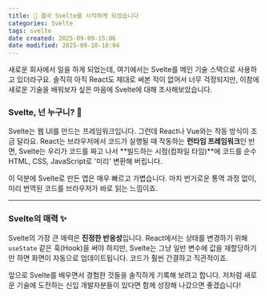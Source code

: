 ```yaml
---
title: 📝 결국 Svelte를 시작하게 되었습니다
categories: Svelte
tags: svelte
date created: 2025-09-09-15:06
date modified: 2025-09-10-18:04
---
```


새로운 회사에서 일을 하게 되었는데, 여기에서는 Svelte를 메인 기술 스택으로 사용하고 있더라구요. 솔직히 아직 React도 제대로 써본 적이 없어서 너무 걱정되지만, 이참에 새로운 기술을 배워보자 싶은 마음에 Svelte에 대해 조사해보았습니다.
### Svelte, 넌 누구니? 🤔

Svelte는 웹 UI를 만드는 프레임워크입니다. 그런데 React나 Vue와는 작동 방식이 조금 달라요. React는 브라우저에서 코드가 실행될 때 작동하는 **런타임 프레임워크**인 반면, Svelte는 우리가 코드를 짜고 나서 **빌드하는 시점(컴파일 타임)**에 코드를 순수 HTML, CSS, JavaScript로 '미리' 변환해 버립니다.

이 덕분에 Svelte로 만든 앱은 매우 빠르고 가볍습니다. 마치 번거로운 통역 과정 없이, 미리 번역된 코드를 브라우저가 바로 읽는 느낌이죠.

---

### Svelte의 매력 ✨

Svelte의 가장 큰 매력은 **진정한 반응성**입니다. React에서는 상태를 변경하기 위해 `useState` 같은 훅(Hook)을 써야 하지만, Svelte는 그냥 일반 변수에 값을 재할당하기만 하면 화면이 자동으로 업데이트됩니다. 코드가 훨씬 간결하고 직관적이죠. 

앞으로 Svelte를 배우면서 경험한 것들을 솔직하게 기록해 보려고 합니다. 저처럼 새로운 기술에 도전하는 신입 개발자분들이 있다면 함께 성장해 나갔으면 좋겠습니다!
